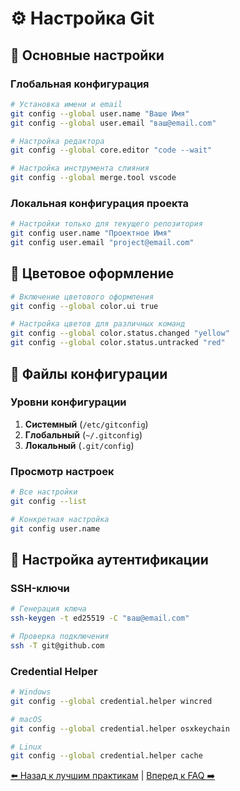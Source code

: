 # ⚙️ Настройка Git

## 🔧 Основные настройки

### Глобальная конфигурация
```bash
# Установка имени и email
git config --global user.name "Ваше Имя"
git config --global user.email "ваш@email.com"

# Настройка редактора
git config --global core.editor "code --wait"

# Настройка инструмента слияния
git config --global merge.tool vscode
```

### Локальная конфигурация проекта
```bash
# Настройки только для текущего репозитория
git config user.name "Проектное Имя"
git config user.email "project@email.com"
```

## 🎨 Цветовое оформление

```bash
# Включение цветового оформления
git config --global color.ui true

# Настройка цветов для различных команд
git config --global color.status.changed "yellow"
git config --global color.status.untracked "red"
```

## 📝 Файлы конфигурации

### Уровни конфигурации
1. **Системный** (`/etc/gitconfig`)
2. **Глобальный** (`~/.gitconfig`)
3. **Локальный** (`.git/config`)

### Просмотр настроек
```bash
# Все настройки
git config --list

# Конкретная настройка
git config user.name
```

## 🔑 Настройка аутентификации

### SSH-ключи
```bash
# Генерация ключа
ssh-keygen -t ed25519 -C "ваш@email.com"

# Проверка подключения
ssh -T git@github.com
```

### Credential Helper
```bash
# Windows
git config --global credential.helper wincred

# macOS
git config --global credential.helper osxkeychain

# Linux
git config --global credential.helper cache
```

[⬅️ Назад к лучшим практикам](best-practices.md) | [Вперед к FAQ ➡️](faq.md) 